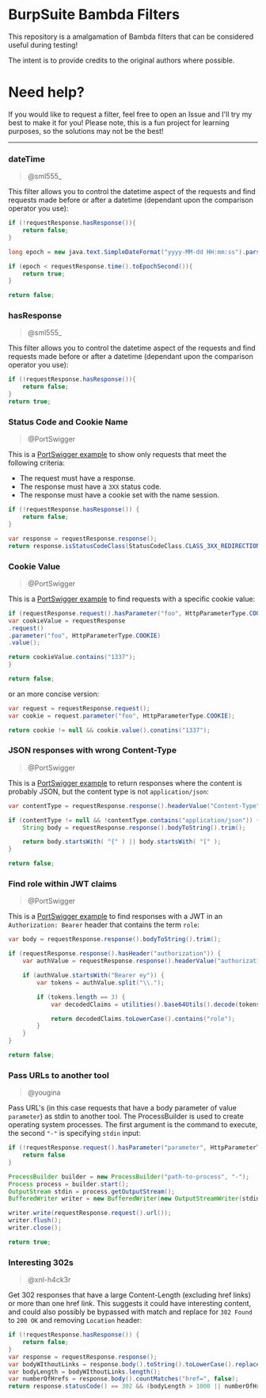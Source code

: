 # BurpSuite Bambda Filters

This repository is a amalgamation of Bambda filters that can be considered useful during testing!

The intent is to provide credits to the original authors where possible.

# Need help?

If you would like to request a filter, feel free to open an Issue and I'll try my best to make it for you! Please note, this is a fun project for learning purposes, so the solutions may not be the best!

---

### dateTime

> @sml555\_

This filter allows you to control the datetime aspect of the requests and find requests made before or after a datetime (dependant upon the comparison operator you use):

```java
if (!requestResponse.hasResponse()){
    return false;
}

long epoch = new java.text.SimpleDateFormat("yyyy-MM-dd HH:mm:ss").parse("2023-01-01 00:00:00").getTime() / 1000;

if (epoch < requestResponse.time().toEpochSecond()){
	return true;
}

return false;
```

### hasResponse

> @sml555\_

This filter allows you to control the datetime aspect of the requests and find requests made before or after a datetime (dependant upon the comparison operator you use):

```java
if (!requestResponse.hasResponse()){
    return false;
}
return true;
```

### Status Code and Cookie Name

> @PortSwigger

This is a [PortSwigger example](https://portswigger.net/burp/documentation/desktop/tools/proxy/http-history/bambdas) to show only requests that meet the following criteria:

- The request must have a response.
- The response must have a `3XX` status code.
- The response must have a cookie set with the name session.

```java
if (!requestResponse.hasResponse()) {
    return false;
}

var response = requestResponse.response();
return response.isStatusCodeClass(StatusCodeClass.CLASS_3XX_REDIRECTION) && response.hasCookie("session");
```

### Cookie Value

> @PortSwigger

This is a [PortSwigger example](https://portswigger.net/blog/introducing-bambdas) to find requests with a specific cookie value:

```java
if (requestResponse.request().hasParameter("foo", HttpParameterType.COOKIE)) {
var cookieValue = requestResponse
.request()
.parameter("foo", HttpParameterType.COOKIE)
.value();

return cookieValue.contains("1337");
}

return false;
```

or an more concise version:

```java
var request = requestResponse.request();
var cookie = request.parameter("foo", HttpParameterType.COOKIE);

return cookie != null && cookie.value().conatins("1337");
```

### JSON responses with wrong Content-Type

> @PortSwigger

This is a [PortSwigger example](https://portswigger.net/blog/introducing-bambdas) to return responses where the content is probably JSON, but the content type is not `application/json`:

```java
var contentType = requestResponse.response().headerValue("Content-Type");

if (contentType != null && !contentType.contains("application/json")) {
    String body = requestResponse.response().bodyToString().trim();

    return body.startsWith( "{" ) || body.startsWith( "[" );
}

return false;
```

### Find role within JWT claims

> @PortSwigger

This is a [PortSwigger example](https://portswigger.net/blog/introducing-bambdas) to find responses with a JWT in an `Authorization: Bearer` header that contains the term `role`:

```java
var body = requestResponse.response().bodyToString().trim();

if (requestResponse.response().hasHeader("authorization")) {
    var authValue = requestResponse.response().headerValue("authorization");

    if (authValue.startsWith("Bearer ey")) {
        var tokens = authValue.split("\\.");

        if (tokens.length == 3) {
            var decodedClaims = utilities().base64Utils().decode(tokens[1], Base64DecodingOptions.URL).toString();

            return decodedClaims.toLowerCase().contains("role");
        }
    }
}

return false;
```

### Pass URLs to another tool

> @yougina

Pass URL's (in this case requests that have a body parameter of value `parameter`) as stdin to another tool.
The ProcessBuilder is used to create operating system processes. The first argument is the command to execute, the second `"-"` is specifying `stdin` input:

```java
if (!requestResponse.request().hasParameter("parameter", HttpParameterType.BODY)) {
	return false
}

ProcessBuilder builder = new ProcessBuilder("path-to-process", "-");
Process process = builder.start();
OutputStream stdin = process.getOutputStream();
BufferedWriter writer = new BufferedWriter(new OutputStreamWriter(stdin));

writer.write(requestResponse.request().url());
writer.flush();
writer.close();

return true;
```

### Interesting 302s

> @xnl-h4ck3r

Get 302 responses that have a large Content-Length (excluding href links) or more than one href link. This suggests it could have interesting content, and could also possibly be bypassed with match and replace for `302 Found` to `200 OK` and removing `Location` header:

```java
if (!requestResponse.hasResponse()) {
    return false;
}
var response = requestResponse.response();
var bodyWIthoutLinks = response.body().toString().toLowerCase().replaceAll("<a.*</a>", "");
var bodyLength = bodyWIthoutLinks.length();
var numberOfHrefs = response.body().countMatches("href=", false);
return response.statusCode() == 302 && (bodyLength > 1000 || numberOfHrefs > 1);
```
